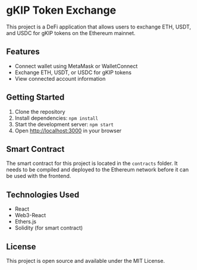 # gKIP Token Exchange

This project is a DeFi application that allows users to exchange ETH, USDT, and USDC for gKIP tokens on the Ethereum mainnet.

## Features

- Connect wallet using MetaMask or WalletConnect
- Exchange ETH, USDT, or USDC for gKIP tokens
- View connected account information

## Getting Started

1. Clone the repository
2. Install dependencies: `npm install`
3. Start the development server: `npm start`
4. Open [http://localhost:3000](http://localhost:3000) in your browser

## Smart Contract

The smart contract for this project is located in the `contracts` folder. It needs to be compiled and deployed to the Ethereum network before it can be used with the frontend.

## Technologies Used

- React
- Web3-React
- Ethers.js
- Solidity (for smart contract)

## License

This project is open source and available under the MIT License.
